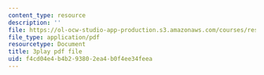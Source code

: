 ```yaml
---
content_type: resource
description: ''
file: https://ol-ocw-studio-app-production.s3.amazonaws.com/courses/res-10-s95-physics-of-covid-19-transmission-fall-2020/f4cd04e4b4b293802ea4b0f4ee34feea_peZLMv1Qk8A.pdf
file_type: application/pdf
resourcetype: Document
title: 3play pdf file
uid: f4cd04e4-b4b2-9380-2ea4-b0f4ee34feea
---
```

